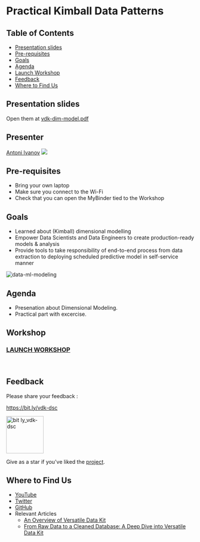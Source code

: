 # Practical Kimball Data Patterns

## Table of Contents
- [Presentation slides](#Presentation-slides)
- [Pre-requisites](#Pre-requisites)
- [Goals](#Goals)
- [Agenda](#Agenda)
- [Launch Workshop](#Launch-Workshop)
- [Feedback](#Feedback)
- [Where to Find Us](#Where-to-Find-Us)

## Presentation slides

Open them at [vdk-dim-model.pdf](https://github.com/vmware/versatile-data-kit/files/10218545/vdk-dim-model.pdf)

## Presenter

[Antoni Ivanov](https://github.com/tozka) <a href='https://www.linkedin.com/in/antoni-ivanov-919b772b'><img src="https://img.shields.io/badge/LinkedIn-0077B5"></a>

## Pre-requisites
- Bring your own laptop
- Make sure you connect to the Wi-Fi
- Check that you can open the MyBinder tied to the Workshop

## Goals
- Learned about (Kimball) dimensional modelling
- Empower Data Scientists and Data Engineers to create production-ready models & analysis​
- Provide tools to take responsibility of end-to-end process from data extraction to deploying scheduled predictive model in self-service manner​

![data-ml-modeling](https://user-images.githubusercontent.com/2536458/205516534-5f7e0565-dc79-476d-a184-7862c68644e3.jpg)


## Agenda
- Presenation about Dimensional Modeling.
- Practical part with excercise.

## Workshop

### [LAUNCH WORKSHOP](https://github.com/versatile-data-kit-demo/dsc)
<br/>

## Feedback
Please share your feedback :

 https://bit.ly/vdk-dsc

 <img src="https://user-images.githubusercontent.com/2536458/201960651-1089db2e-02db-45b3-accd-f6dce94f2695.png" alt="bit ly_vdk-dsc" width="100"/>


Give as a star if you've liked the [project](https://github.com/vmware/versatile-data-kit).

## Where to Find Us
- [YouTube](https://www.youtube.com/channel/UCasf2Q7X8nF7S4VEmcTHJ0Q/about)
- [Twitter](https://twitter.com/vdkproject)
- [GitHub](https://github.com/vmware/versatile-data-kit)
- Relevant Articles
    - [An Overview of Versatile Data Kit](https://towardsdatascience.com/an-overview-of-versatile-data-kit-a812cfb26de7)
    - [From Raw Data to a Cleaned Database: A Deep Dive into Versatile Data Kit](https://towardsdatascience.com/from-raw-data-to-a-cleaned-database-a-deep-dive-into-versatile-data-kit-ab5fd992a02e)
